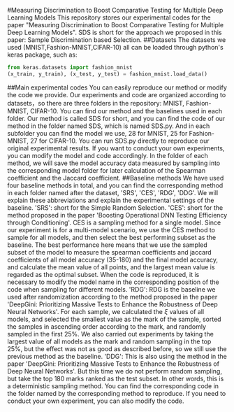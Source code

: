 #Measuring Discrimination to Boost Comparative Testing for Multiple Deep Learning Models
This repository stores our experimental codes for the paper "Measuring Discrimination to Boost Comparative Testing for Multiple Deep Learning Models". SDS is short for the approach we proposed in this paper: Sample Discrimination based Selection.
##Datasets
The datasets we used (MNIST,Fashion-MNIST,CIFAR-10) all can be loaded through python's keras package, such as:
```python
from keras.datasets import fashion_mnist
(x_train, y_train), (x_test, y_test) = fashion_mnist.load_data()
```
##Main experimental codes
You can easily reproduce our method or modify the code we provide.
Our experiments and code are organized according to datasets，so there are three folders in the repository: MNIST, Fashion-MNIST, CIFAR-10. You can find our method and the baselines used in each folder.
Our method is called SDS for short, and you can find the code of our method in the folder named SDS, which is named SDS.py. And in each subfolder you can find the model we use, 28 for MNIST, 25 for Fashion-MNIST, 27 for CIFAR-10. You can run SDS.py directly to reproduce our original experimental results. If you want to conduct your own experiments, you can modify the model and code accordingly.
In the folder of each method, we will save the model accuracy data measured by sampling into the corresponding model folder for later calculation of the Spearman coefficient and the Jaccard coefficient.
##Baseline methods
We have used four baseline methods in total, and you can find the corresponding method in each folder named after the dataset, 'SRS', 'CES', 'RDG', 'DDG'. We will explain these abbreviations and explain the experimental settings of the baseline.
'SRS': short for the Simple Random Selection.
'CES': short for the method proposed in the paper 'Boosting Operational DNN Testing Efficiency through Conditioning'. CES is a sampling method for a single model. Since our experiment is for a multi-model scenario, we use the CES method to sample for all models, and then select the best performing subset as the baseline. The best performance here means that we use the sampled subset of the model to measure the spearman coefficients and jaccard coefficients of all model accuracy (35-180) and the final model accuracy, and calculate the mean value of all points, and the largest mean value is regarded as the optimal subset. When the code is reproduced, it is necessary to modify the model name in the corresponding position of the code when sampling for different models.
'RDG': RDG is the baseline we used after randomization according to the method proposed in the paper 'DeepGini: Prioritizing Massive Tests to Enhance the Robustness of Deep Neural Networks'. For each sample, we calculated the $\xi$ values of all models, and selected the smallest value as the mark of the sample, sorted the samples in ascending order according to the mark, and randomly sampled in the first 25%. We also carried out experiments by taking the largest value of all models as the mark and random sampling in the top 25%, but the effect was not as good as described before, so we still use the previous method as the baseline.
'DDG': This is also using the method in the paper 'DeepGini: Prioritizing Massive Tests to Enhance the Robustness of Deep Neural Networks'. But this time we do not perform random sampling, but take the top 180 marks ranked as the test subset. In other words, this is a deterministic sampling method.
You can find the corresponding code in the folder named by the corresponding method to reproduce. If you need to conduct your own experiment, you can also modify the code.
